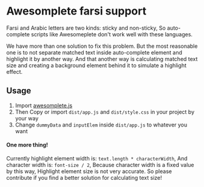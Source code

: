 # Awesomplete farsi support

Farsi and Arabic letters are two kinds: sticky and non-sticky, So auto-complete scripts like Awesomeplete don't work well with these languages.

We have more than one solution to fix this problem. But the most reasonable one is to not separate matched text inside auto-complete element and highlight it by another way. And that another way is calculating matched text size and creating a background element behind it to simulate a highlight effect.

## Usage
1. Import [awesomplete.js](https://leaverou.github.io/awesomplete/)
2. Then Copy or import `dist/app.js` and `dist/style.css` in your project by your way
3. Change `dummyData` and `inputElem` inside `dist/app.js` to whatever you want

#### One more thing!
Currently highlight element width is: `text.length * characterWidth`, And character width is: `font-size / 2`, Because character width is a fixed value by this way, Highlight element size is not very accurate. So please contribute if you find a better solution for calculating text size!